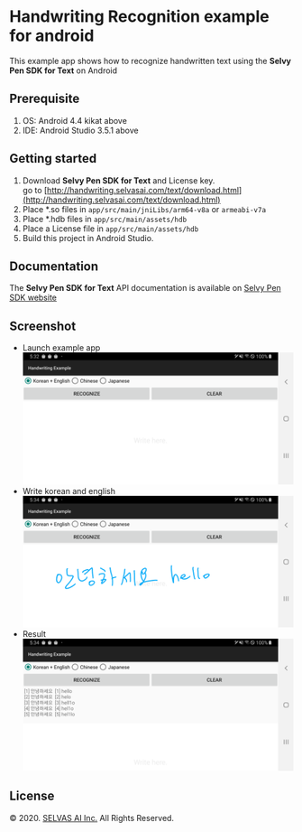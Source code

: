 # Handwriting Recognition example for android
This example app shows how to recognize handwritten text using the **Selvy Pen SDK for Text** on Android

## Prerequisite
1. OS: Android 4.4 kikat above
1. IDE: Android Studio 3.5.1 above

## Getting started
1. Download **Selvy Pen SDK for Text** and License key.<br>
   go to [http://handwriting.selvasai.com/text/download.html](http://handwriting.selvasai.com/text/download.html)
1. Place *.so files in `app/src/main/jniLibs/arm64-v8a` or `armeabi-v7a`
1. Place *.hdb files in `app/src/main/assets/hdb`
1. Place a License file in `app/src/main/assets/hdb`
1. Build this project in Android Studio.

## Documentation
The **Selvy Pen SDK for Text** API documentation is available on [Selvy Pen SDK website](http://handwriting.selvasai.com)

## Screenshot
* Launch example app
![](/screenshot-1.png)
* Write korean and english
![](/screenshot-2.png)
* Result
![](/screenshot-3.png)

## License
© 2020. [SELVAS AI Inc.](http://www.selvasai.com) All Rights Reserved.
